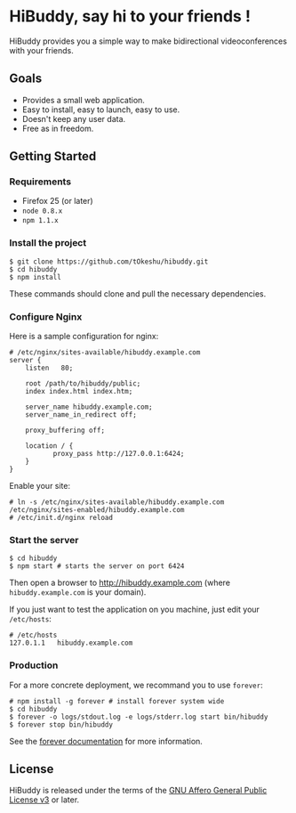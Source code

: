 # HiBuddy, say hi to your friends !

HiBuddy provides you a simple way to make bidirectional
videoconferences with your friends.

## Goals

  - Provides a small web application.
  - Easy to install, easy to launch, easy to use.
  - Doesn't keep any user data.
  - Free as in freedom.

## Getting Started

### Requirements

  - Firefox 25 (or later)
  - `node 0.8.x`
  - `npm 1.1.x`

### Install the project

    $ git clone https://github.com/tOkeshu/hibuddy.git
    $ cd hibuddy
    $ npm install

These commands should clone and pull the necessary dependencies.

### Configure Nginx

Here is a sample configuration for nginx:

    # /etc/nginx/sites-available/hibuddy.example.com
    server {
        listen   80;

        root /path/to/hibuddy/public;
        index index.html index.htm;

        server_name hibuddy.example.com;
        server_name_in_redirect off;

        proxy_buffering off;

        location / {
               proxy_pass http://127.0.0.1:6424;
        }
    }

Enable your site:

    # ln -s /etc/nginx/sites-available/hibuddy.example.com /etc/nginx/sites-enabled/hibuddy.example.com
    # /etc/init.d/nginx reload

### Start the server

    $ cd hibuddy
    $ npm start # starts the server on port 6424

Then open a browser to http://hibuddy.example.com (where `hibuddy.example.com` is your domain).

If you just want to test the application on you machine, just edit your
`/etc/hosts`:

    # /etc/hosts
    127.0.1.1	hibuddy.example.com

### Production

For a more concrete deployment, we recommand you to use `forever`:

    # npm install -g forever # install forever system wide
    $ cd hibuddy
    $ forever -o logs/stdout.log -e logs/stderr.log start bin/hibuddy
    $ forever stop bin/hibuddy

See the [forever documentation](https://github.com/nodejitsu/forever)
for more information.

## License

HiBuddy is released under the terms of the
[GNU Affero General Public License v3](http://www.gnu.org/licenses/agpl-3.0.html)
or later.

